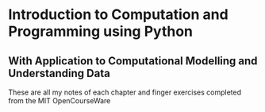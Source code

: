 # Introduction to Computation and Programming using Python
## With Application to Computational Modelling and Understanding Data

These are all my notes of each chapter and finger exercises completed from the MIT OpenCourseWare
